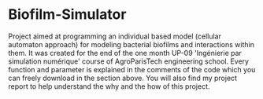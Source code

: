 # Biofilm-Simulator
Project aimed at programming an individual based model (cellular automaton approach) for modeling bacterial biofilms and interactions within them. 
It was created for the end of the one month UP-09 'Ingénierie par simulation numérique' course of AgroParisTech engineering school.
Every function and parameter is explained in the comments of the code which you can freely download in the section above.
You will also find my project report to help understand the why and the how of this project.
